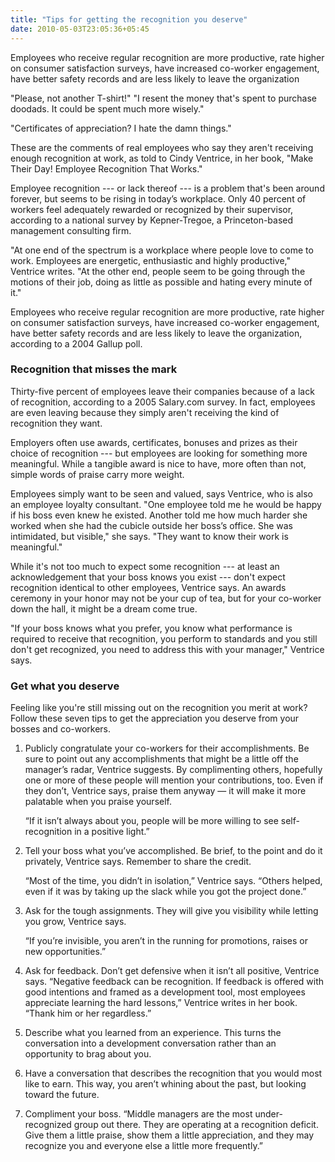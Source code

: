 ```yaml
---
title: "Tips for getting the recognition you deserve"
date: 2010-05-03T23:05:36+05:45
---
```


<p class="lead">Employees who receive regular recognition are more productive, rate higher on consumer satisfaction surveys, have increased co-worker engagement, have better safety records and are less likely to leave the organization</p>

"Please, not another T-shirt!" "I resent the money that's spent to purchase doodads. It could be spent much more wisely."

"Certificates of appreciation? I hate the damn things."

These are the comments of real employees who say they aren't receiving enough recognition at work, as told to Cindy Ventrice, in her book, "Make Their Day! Employee Recognition That Works."

Employee recognition --- or lack thereof --- is a problem that's been around forever, but seems to be rising in today’s workplace. Only 40 percent of workers feel adequately rewarded or recognized by their supervisor, according to a national survey by Kepner-Tregoe, a Princeton-based management consulting firm.

"At one end of the spectrum is a workplace where people love to come to work. Employees are energetic, enthusiastic and highly productive," Ventrice writes. "At the other end, people seem to be going through the motions of their job, doing as little as possible and hating every minute of it."

Employees who receive regular recognition are more productive, rate higher on consumer satisfaction surveys, have increased co-worker engagement, have better safety records and are less likely to leave the organization, according to a 2004 Gallup poll.

### Recognition that misses the mark

Thirty-five percent of employees leave their companies because of a lack of recognition, according to a 2005 Salary.com survey. In fact, employees are even leaving because they simply aren't receiving the kind of recognition they want.

Employers often use awards, certificates, bonuses and prizes as their choice of recognition --- but employees are looking for something more meaningful. While a tangible award is nice to have, more often than not, simple words of praise carry more weight.

Employees simply want to be seen and valued, says Ventrice, who is also an employee loyalty consultant. "One employee told me he would be happy if his boss even knew he existed. Another told me how much harder she worked when she had the cubicle outside her boss’s office. She was intimidated, but visible," she says. "They want to know their work is meaningful."

While it's not too much to expect some recognition --- at least an acknowledgement that your boss knows you exist --- don't expect recognition identical to other employees, Ventrice says. An awards ceremony in your honor may not be your cup of tea, but for your co-worker down the hall, it might be a dream come true.

"If your boss knows what you prefer, you know what performance is required to receive that recognition, you perform to standards and you still don't get recognized, you need to address this with your manager," Ventrice says.

### Get what you deserve

Feeling like you're still missing out on the recognition you merit at work? Follow these seven tips to get the appreciation you deserve from your bosses and co-workers.

<ol>
  <li>
    <p>
      Publicly congratulate your co-workers for their accomplishments. Be sure to point out any accomplishments that might be a little off the manager’s radar, Ventrice suggests. By complimenting others, hopefully one or more of these people will mention your contributions, too. Even if they don’t, Ventrice says, praise them anyway — it will make it more palatable when you praise yourself.
    </p>
    <p>
      “If it isn’t always about you, people will be more willing to see self-recognition in a positive light.”
    </p>
  </li>
  <li>
    <p>
      Tell your boss what you’ve accomplished. Be brief, to the point and do it privately, Ventrice says. Remember to share the credit.
    </p>
    <p>
      “Most of the time, you didn’t in isolation,” Ventrice says. “Others helped, even if it was by taking up the slack while you got the project done.”
    </p>
  </li>
  <li>
    <p>
      Ask for the tough assignments. They will give you visibility while letting you grow, Ventrice says.
    </p>
    <p>
      “If you’re invisible, you aren’t in the running for promotions, raises or new opportunities.”
    </p>
  </li>
  <li>
    <p>
      Ask for feedback. Don’t get defensive when it isn’t all positive, Ventrice says. “Negative feedback can be recognition. If feedback is offered with good intentions and framed as a development tool, most employees appreciate learning the hard lessons,” Ventrice writes in her book. “Thank him or her regardless.”
    </p>
  </li>
  <li>
    <p>
      Describe what you learned from an experience. This turns the conversation into a development conversation rather than an opportunity to brag about you.
    </p>
  </li>
  <li>
    <p>
      Have a conversation that describes the recognition that you would most like to earn. This way, you aren’t whining about the past, but looking toward the future.
    </p>
  </li>
  <li>
    <p>
      Compliment your boss. “Middle managers are the most under-recognized group out there. They are operating at a recognition deficit. Give them a little praise, show them a little appreciation, and they may recognize you and everyone else a little more frequently.”
    </p>
  </li>
</ol>
